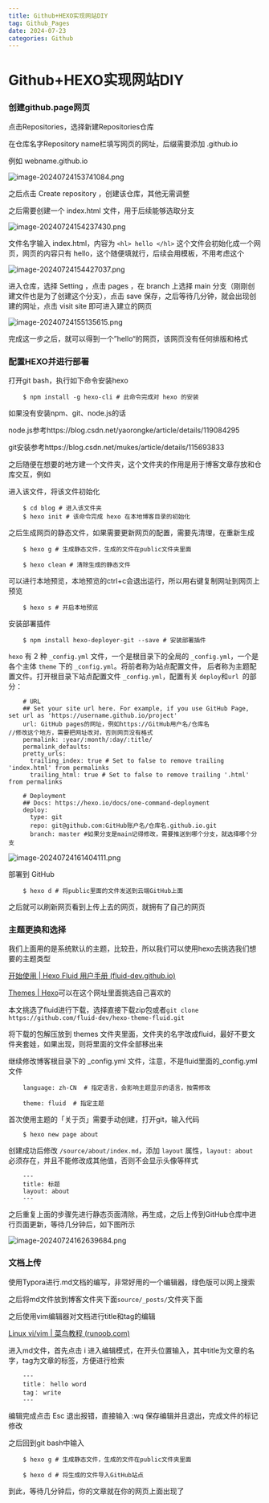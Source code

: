 ```yaml
---
title: Github+HEXO实现网站DIY
tag: Github_Pages
date: 2024-07-23
categories: Github
---
```


# Github+HEXO实现网站DIY

### 创建github.page网页

点击Repositories，选择新建Repositories仓库

在仓库名字Repository name栏填写网页的网址，后缀需要添加 .github.io

例如 webname.github.io

![image-20240724153741084.png](https://s2.loli.net/2024/07/25/CagbJOAwjnGZl5h.png)

之后点击 Create repository ，创建该仓库，其他无需调整

之后需要创建一个 index.html 文件，用于后续能够选取分支

![image-20240724154237430.png](https://s2.loli.net/2024/07/25/fCE81aVXuvQHwkK.png)

文件名字输入 index.html，内容为 `<hl> hello </hl>` 这个文件会初始化成一个网页，网页的内容只有 hello，这个随便填就行，后续会用模板，不用考虑这个

![image-20240724154427037.png](https://s2.loli.net/2024/07/25/xcCAzGZfilE8pXI.png)

进入仓库，选择 Setting ，点击 pages ，在 branch 上选择 main 分支（刚刚创建文件也是为了创建这个分支），点击 save 保存，之后等待几分钟，就会出现创建的网址，点击 visit site 即可进入建立的网页

![image-20240724155135615.png](https://s2.loli.net/2024/07/25/iJS68ZOUrkLHKBo.png)

完成这一步之后，就可以得到一个”hello“的网页，该网页没有任何排版和格式

### 配置HEXO并进行部署

打开git bash，执行如下命令安装hexo

```
	$ npm install -g hexo-cli # 此命令完成对 hexo 的安装
```

如果没有安装npm、git、node.js的话

node.js参考https://blog.csdn.net/yaorongke/article/details/119084295

git安装参考https://blog.csdn.net/mukes/article/details/115693833

之后随便在想要的地方建一个文件夹，这个文件夹的作用是用于博客文章存放和仓库交互，例如<blog>

进入该文件，将该文件初始化

```
	$ cd blog # 进入该文件夹
	$ hexo init # 该命令完成 hexo 在本地博客目录的初始化
```

之后生成网页的静态文件，如果需要更新网页的配置，需要先清理，在重新生成

```
	$ hexo g # 生成静态文件，生成的文件在public文件夹里面
	
	$ hexo clean # 清除生成的静态文件
```

可以进行本地预览，本地预览的ctrl+c会退出运行，所以用右键复制网址到网页上预览

```
	$ hexo s # 开启本地预览
```

安装部署插件

```
	$ npm install hexo-deployer-git --save # 安装部署插件
```

`hexo` 有 2 种 `_config.yml` 文件，一个是根目录下的全局的 `_config.yml`，一个是各个主体 `theme` 下的 `_config.yml`。将前者称为站点配置文件， 后者称为主题配置文件。打开根目录下站点配置文件 `_config.yml`，配置有关 `deploy`和`url `的部分：

```
	# URL
	## Set your site url here. For example, if you use GitHub Page, set url as 'https://username.github.io/project'
	url: GitHub pages的网址，例如https://GitHub用户名/仓库名               //修改这个地方，需要把网址改对，否则网页没有格式
	permalink: :year/:month/:day/:title/
	permalink_defaults:
	pretty_urls:
	  trailing_index: true # Set to false to remove trailing 'index.html' from permalinks
	  trailing_html: true # Set to false to remove trailing '.html' from permalinks
	
	# Deployment
	## Docs: https://hexo.io/docs/one-command-deployment
	deploy:
	  type: git
	  repo: git@github.com:GitHub账户名/仓库名.github.io.git
	  branch: master #如果分支是main记得修改，需要推送到哪个分支，就选择哪个分支
```

![image-20240724161404111.png](https://s2.loli.net/2024/07/25/Us5zgjtJm8fKQ6X.png)

部署到 GitHub

```
	$ hexo d # 将public里面的文件发送到云端GitHub上面
```

之后就可以刷新网页看到上传上去的网页，就拥有了自己的网页

### 主题更换和选择

我们上面用的是系统默认的主题，比较丑，所以我们可以使用hexo去挑选我们想要的主题类型

[开始使用 | Hexo Fluid 用户手册 (fluid-dev.github.io)](https://fluid-dev.github.io/hexo-fluid-docs/start/#更新主题)

[Themes | Hexo](https://hexo.io/themes/)可以在这个网址里面挑选自己喜欢的

本文挑选了fluid进行下载，选择直接下载zip包或者`git clone https://github.com/fluid-dev/hexo-theme-fluid.git`

将下载的包解压放到 themes 文件夹里面，文件夹的名字改成fluid，最好不要文件夹套娃，如果出现，则将里面的文件全部移出来

继续修改博客根目录下的 _config.yml 文件，注意，不是fluid里面的_config.yml文件

```
	language: zh-CN  # 指定语言，会影响主题显示的语言，按需修改
	
	theme: fluid  # 指定主题
```

首次使用主题的「关于页」需要手动创建，打开git，输入代码

```
	$ hexo new page about
```

创建成功后修改 `/source/about/index.md`，添加 `layout` 属性，`layout: about` 必须存在，并且不能修改成其他值，否则不会显示头像等样式

```
	---
	title: 标题
	layout: about
	---
```

之后重复上面的步骤先进行静态页面清除，再生成，之后上传到GitHub仓库中进行页面更新，等待几分钟后，如下图所示

![image-20240724162639684.png](https://s2.loli.net/2024/07/25/2wTjGbtilvdkBpW.png)

### 文档上传

使用Typora进行.md文档的编写，非常好用的一个编辑器，绿色版可以网上搜索

之后将md文件放到博客文件夹下面` source/_posts/ `文件夹下面

之后使用vim编辑器对文档进行title和tag的编辑

[Linux vi/vim | 菜鸟教程 (runoob.com)](https://www.runoob.com/linux/linux-vim.html)

进入md文件，首先点击 i 进入编辑模式，在开头位置输入，其中title为文章的名字，tag为文章的标签，方便进行检索

```
	---
	title： hello word
	tag： write
	---
```

编辑完成点击 Esc 退出报错，直接输入 :wq 保存编辑并且退出，完成文件的标记修改

之后回到git bash中输入

```
	$ hexo g # 生成静态文件，生成的文件在public文件夹里面

	$ hexo d # 将生成的文件导入GitHub站点
```

到此，等待几分钟后，你的文章就在你的网页上面出现了
